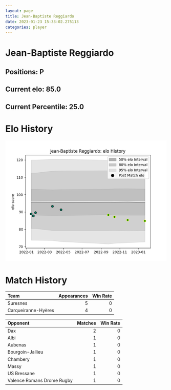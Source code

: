 ```yaml
---  
layout: page  
title: Jean-Baptiste Reggiardo  
date: 2023-01-23 15:33:02.275113  
categories: player  
---
```

# Jean-Baptiste Reggiardo

## Positions: P

## Current elo: 85.0

## Current Percentile: 25.0

# Elo History


![elo history](history_Jean-BaptisteReggiardo.png)
# Match History


| Team                |   Appearances |   Win Rate |
|:--------------------|--------------:|-----------:|
| Suresnes            |             5 |          0 |
| Carqueiranne-Hyères |             4 |          0 |

| Opponent                   |   Matches |   Win Rate |
|:---------------------------|----------:|-----------:|
| Dax                        |         2 |          0 |
| Albi                       |         1 |          0 |
| Aubenas                    |         1 |          0 |
| Bourgoin-Jallieu           |         1 |          0 |
| Chambery                   |         1 |          0 |
| Massy                      |         1 |          0 |
| US Bressane                |         1 |          0 |
| Valence Romans Drome Rugby |         1 |          0 |